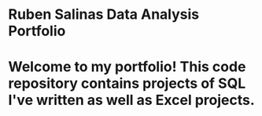 # Ruben Salinas Data Analysis Portfolio
# Welcome to my portfolio! This code repository contains projects of SQL I've written as well as Excel projects.
